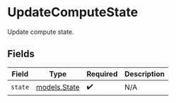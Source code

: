 # UpdateComputeState

Update compute state.


## Fields

| Field                              | Type                               | Required                           | Description                        |
| ---------------------------------- | ---------------------------------- | ---------------------------------- | ---------------------------------- |
| `state`                            | [models.State](../models/state.md) | :heavy_check_mark:                 | N/A                                |